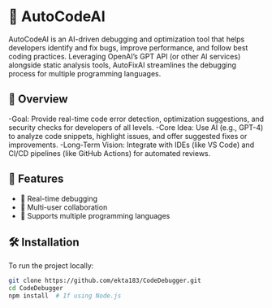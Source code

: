 # 🚀 AutoCodeAI
AutoCodeAI is an AI-driven debugging and optimization tool that helps developers identify and fix bugs, improve performance, and follow best coding practices. Leveraging OpenAI’s GPT API (or other AI services) alongside static analysis tools, AutoFixAI streamlines the debugging process for multiple programming languages.
## 📖 Overview
-Goal: Provide real-time code error detection, optimization suggestions, and security checks for developers of all levels.
-Core Idea: Use AI (e.g., GPT-4) to analyze code snippets, highlight issues, and offer suggested fixes or improvements.
-Long-Term Vision: Integrate with IDEs (like VS Code) and CI/CD pipelines (like GitHub Actions) for automated reviews.
## 🎯 Features
- 🐞 Real-time debugging
- 🔗 Multi-user collaboration
- 📂 Supports multiple programming languages

## 🛠️ Installation
To run the project locally:

```sh
git clone https://github.com/ekta183/CodeDebugger.git
cd CodeDebugger
npm install  # If using Node.js
